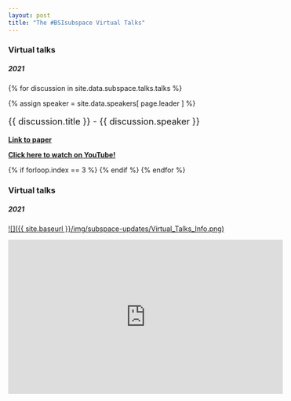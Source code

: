 ```yaml
---
layout: post
title: "The #BSIsubspace Virtual Talks"
---
```


### Virtual talks
##### 2021

{% for discussion in site.data.subspace.talks.talks %}
<div class="text-left people-modal">
    <div class="modal-body">
        <div class="people-details">
            <div class="row">
                <div class="col-md-2 col-sm-2">
                    {% assign speaker = site.data.speakers[ page.leader ] %}
                    <div class="flow-img img-circle people-img" style="background-image: url({{ site.baseurl | append: '/img/people/' | append: discussion.speaker-img }})"></div>
                </div>
                <div class="col-lg-10 col-sm-10 details">
                    <p class="name" style="font-size: 18px"> {{ discussion.title }} 
                        <span class="position">- {{ discussion.speaker }}</span>
                    </p>
                    <p>
                        <a href="{{ discussion.paper-url }}" target="_blank">
                            <strong>Link to paper</strong>
                        </a>
                    </p>
                    <p>
                        <a href="{{ discussion.recording-url }}" target="_blank">
                            <strong>Click here to watch on YouTube!</strong>
                        </a>
                    </p>
                </div>
            </div>
        </div>
    </div>
</div>
{% if forloop.index == 3 %}
<!--more-->
{% endif %}
{% endfor %}

### Virtual talks
##### 2021
[![]({{ site.baseurl }}/img/subspace-updates/Virtual_Talks_Info.png)](https://www.youtube.com/playlist?list=PLADTemYh-7P3ih6KDbhvLEzsGnYcoez_x)


<iframe width="560" height="315" src="https://www.youtube.com/embed/videoseries?list=PLADTemYh-7P3ih6KDbhvLEzsGnYcoez_x" title="YouTube video player" frameborder="0" allow="accelerometer; autoplay; clipboard-write; encrypted-media; gyroscope; picture-in-picture" allowfullscreen></iframe>
